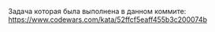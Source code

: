 Задача которая была выполнена в данном коммите: https://www.codewars.com/kata/52ffcf5eaff455b3c200074b